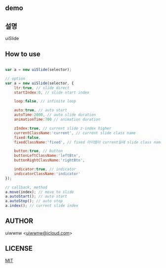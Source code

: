 ## demo

## 설명

uiSlide



## How to use

```javascript

var a = new uiSlide(selector);

// option
var a = new uiSlide(selector, {
    ltr:true, // slide direct
    startIndex:0, // slide start index

    loop:false, // infinite loop

    auto:true, // auto start 
    autoTime:2000, // auto slide duration
    animationTime:700 // animation duration

    zIndex:true, // current slide z-index higher
    currentClassName:'current', // current slide class name
    fixed:false,
    fixedClassName:'fixed', // fixed 아이템이 current일때 slide class name

    button:true, // button 
    buttonLeftClassName:'leftBtn',
    buttonRightClassName:'rightBtn',

    indicator:true, // indicator
    indicatorClassName:'indicator'
});

// callback, method
a.move(index); // move to slide 
a.autoStart(); // auto start
a.autoStop(); // auto stop
a.index(); // current slide index

```
## AUTHOR

uiwwnw &lt;[uiwwnw@icloud.com](mailto:uiwwnw@icloud.com)&gt;

## LICENSE

[MIT](https://uiwwnw.mit-license.org)